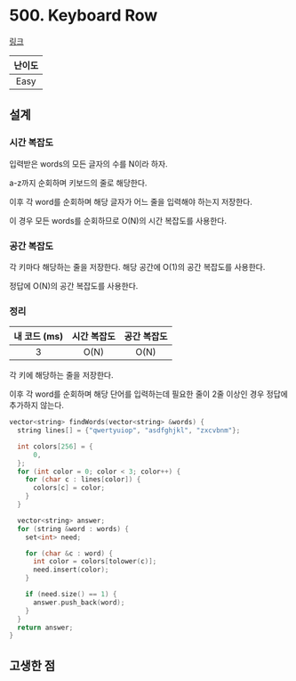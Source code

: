 # 500. Keyboard Row

[링크](https://leetcode.com/problems/keyboard-row/)

| 난이도 |
| :----: |
|  Easy  |

## 설계

### 시간 복잡도

입력받은 words의 모든 글자의 수를 N이라 하자.

a-z까지 순회하며 키보드의 줄로 해당한다.

이후 각 word를 순회하며 해당 글자가 어느 줄을 입력해야 하는지 저장한다.

이 경우 모든 words를 순회하므로 O(N)의 시간 복잡도를 사용한다.

### 공간 복잡도

각 키마다 해당하는 줄을 저장한다. 해당 공간에 O(1)의 공간 복잡도를 사용한다.

정답에 O(N)의 공간 복잡도를 사용한다.

### 정리

| 내 코드 (ms) | 시간 복잡도 | 공간 복잡도 |
| :----------: | :---------: | :---------: |
|      3       |    O(N)     |    O(N)     |

각 키에 해당하는 줄을 저장한다.

이후 각 word를 순회하며 해당 단어를 입력하는데 필요한 줄이 2줄 이상인 경우 정답에 추가하지 않는다.

```cpp
vector<string> findWords(vector<string> &words) {
  string lines[] = {"qwertyuiop", "asdfghjkl", "zxcvbnm"};

  int colors[256] = {
      0,
  };
  for (int color = 0; color < 3; color++) {
    for (char c : lines[color]) {
      colors[c] = color;
    }
  }

  vector<string> answer;
  for (string &word : words) {
    set<int> need;

    for (char &c : word) {
      int color = colors[tolower(c)];
      need.insert(color);
    }

    if (need.size() == 1) {
      answer.push_back(word);
    }
  }
  return answer;
}
```

## 고생한 점
